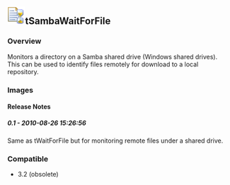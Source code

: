 ## <img src='./logo.jpg' width='40' height='40'>tSambaWaitForFile

### Overview
Monitors a directory on a Samba shared drive (Windows shared drives). This can be used to identify files remotely for download to a local repository.
### Images




#### Release Notes

##### 0.1 - 2010-08-26 15:26:56
Same as tWaitForFile but for monitoring remote files under a shared drive.
### Compatible
 -  3.2 (obsolete)
